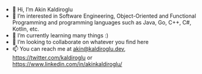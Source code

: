 - 👋 Hi, I’m Akin Kaldiroglu
- 👀 I’m interested in Software Engineering, Object-Oriented and Functional Programming and programming languages such as Java, Go, C++, C#, Kotlin, etc.
- 🌱 I’m currently learning many things :)
- 💞️ I’m looking to collaborate on whatever you find here
- 📫 You can reach me at akin@kaldiroglu.dev, https://twitter.com/kaldiroglu or https://www.linkedin.com/in/akinkaldiroglu/

<!---
kaldiroglu/kaldiroglu is a ✨ special ✨ repository because its `README.md` (this file) appears on your GitHub profile.
You can click the Preview link to take a look at your changes.
--->
